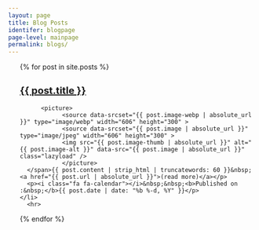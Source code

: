 ```yaml
---
layout: page
title: Blog Posts
identifer: blogpage
page-level: mainpage
permalink: blogs/
---
```


<ul style="list-style-type:none;">
  {% for post in site.posts %}
    <li>
      <h2 style="font-size: 15pt;"><a href="{{ post.url | absolute_url }}">{{ post.title }}</a></h2>
      <p><span class="image left">
          
          <picture>
                <source data-srcset="{{ post.image-webp | absolute_url }}" type="image/webp" width="606" height="300" >
                <source data-srcset="{{ post.image | absolute_url }}" type="image/jpeg" width="606" height="300" > 
                <img src="{{ post.image-thumb | absolute_url }}" alt="{{ post.image-alt }}" data-src="{{ post.image | absolute_url }}"  class="lazyload" />
                </picture> 
      </span>{{ post.content | strip_html | truncatewords: 60 }}&nbsp;<a href="{{ post.url | absolute_url }}">(read more)</a></p>    
      <p><i class="fa fa-calendar"></i>&nbsp;&nbsp;<b>Published on :&nbsp;</b>{{ post.date | date: "%b %-d, %Y" }}</p>
    </li> 
      <hr>
  {% endfor %}
</ul>
